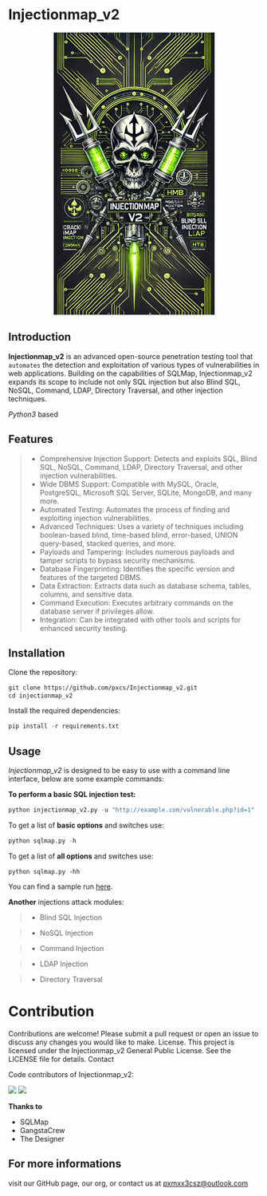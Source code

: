 # Injectionmap_v2

<a href="https://github.com/pxcs/Injectionmap_v2/"><p align="center">
<img src="/licenses/injectionmap.png">
</p></a>

## Introduction

**Injectionmap_v2** is an advanced open-source penetration testing tool that `automates` the detection and exploitation of various types of vulnerabilities in web applications. Building on the capabilities of SQLMap, Injectionmap_v2 expands its scope to include not only SQL injection but also Blind SQL, NoSQL, Command, LDAP, Directory Traversal, and other injection techniques. 

*Python3* based

## Features

> - Comprehensive Injection Support: Detects and exploits SQL, Blind SQL, NoSQL, Command, LDAP, Directory Traversal, and other injection vulnerabilities.
> - Wide DBMS Support: Compatible with MySQL, Oracle, PostgreSQL, Microsoft SQL Server, SQLite, MongoDB, and many more.
> - Automated Testing: Automates the process of finding and exploiting injection vulnerabilities.
> - Advanced Techniques: Uses a variety of techniques including boolean-based blind, time-based blind, error-based, UNION query-based, stacked queries, and more.
> - Payloads and Tampering: Includes numerous payloads and tamper scripts to bypass security mechanisms.
> - Database Fingerprinting: Identifies the specific version and features of the targeted DBMS.
> - Data Extraction: Extracts data such as database schema, tables, columns, and sensitive data.
> - Command Execution: Executes arbitrary commands on the database server if privileges allow.
> - Integration: Can be integrated with other tools and scripts for enhanced security testing.

## Installation

Clone the repository:

```shell
git clone https://github.com/pxcs/Injectionmap_v2.git
cd injectionmap_v2
```

Install the required dependencies:

```python
pip install -r requirements.txt
```

## Usage

*Injectionmap_v2* is designed to be easy to use with a command line interface, below are some example commands:

**To perform a basic SQL injection test:**

```python
python injectionmap_v2.py -u "http://example.com/vulnerable.php?id=1"
```

To get a list of **basic options** and switches use:

```python
python sqlmap.py -h
```

To get a list of **all options** and switches use:

```shell
python sqlmap.py -hh
```

You can find a sample run [here](https://asciinema.org/a/46601).

**Another** injections attack modules:

> - Blind SQL Injection

> - NoSQL Injection

> - Command Injection

> - LDAP Injection

> - Directory Traversal

# Contribution

Contributions are welcome! Please submit a pull request or open an issue to discuss any changes you would like to make.
License. This project is licensed under the Injectionmap_v2 General Public License. See the LICENSE file for details.
Contact

Code contributors of Injectionmap_v2:

[![](https://avatars.githubusercontent.com/u/675322?s=50&v=4)](https://github.com/bdamele)
[![](https://avatars.githubusercontent.com/u/50994705?s=50&v=4)](https://github.com/projectdiscovery)

**Thanks to**
- SQLMap
- GangstaCrew
- The Designer

## For more informations 
visit our GitHub page, our org, or contact us at pxmxx3csz@outlook.com
